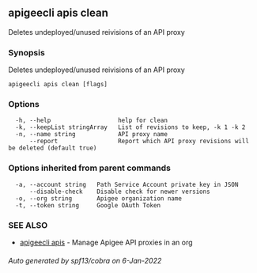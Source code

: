 ## apigeecli apis clean

Deletes undeployed/unused reivisions of an API proxy

### Synopsis

Deletes undeployed/unused reivisions of an API proxy

```
apigeecli apis clean [flags]
```

### Options

```
  -h, --help                   help for clean
  -k, --keepList stringArray   List of revisions to keep, -k 1 -k 2
  -n, --name string            API proxy name
      --report                 Report which API proxy revisions will be deleted (default true)
```

### Options inherited from parent commands

```
  -a, --account string   Path Service Account private key in JSON
      --disable-check    Disable check for newer versions
  -o, --org string       Apigee organization name
  -t, --token string     Google OAuth Token
```

### SEE ALSO

* [apigeecli apis](apigeecli_apis.md)	 - Manage Apigee API proxies in an org

###### Auto generated by spf13/cobra on 6-Jan-2022
